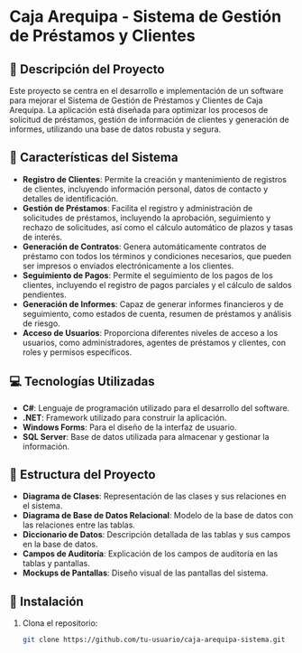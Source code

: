 # Caja Arequipa - Sistema de Gestión de Préstamos y Clientes

## 📜 Descripción del Proyecto

Este proyecto se centra en el desarrollo e implementación de un software para mejorar el Sistema de Gestión de Préstamos y Clientes de Caja Arequipa. La aplicación está diseñada para optimizar los procesos de solicitud de préstamos, gestión de información de clientes y generación de informes, utilizando una base de datos robusta y segura.

## 🔧 Características del Sistema

- **Registro de Clientes**: Permite la creación y mantenimiento de registros de clientes, incluyendo información personal, datos de contacto y detalles de identificación.
- **Gestión de Préstamos**: Facilita el registro y administración de solicitudes de préstamos, incluyendo la aprobación, seguimiento y rechazo de solicitudes, así como el cálculo automático de plazos y tasas de interés.
- **Generación de Contratos**: Genera automáticamente contratos de préstamo con todos los términos y condiciones necesarios, que pueden ser impresos o enviados electrónicamente a los clientes.
- **Seguimiento de Pagos**: Permite el seguimiento de los pagos de los clientes, incluyendo el registro de pagos parciales y el cálculo de saldos pendientes.
- **Generación de Informes**: Capaz de generar informes financieros y de seguimiento, como estados de cuenta, resumen de préstamos y análisis de riesgo.
- **Acceso de Usuarios**: Proporciona diferentes niveles de acceso a los usuarios, como administradores, agentes de préstamos y clientes, con roles y permisos específicos.

## 💻 Tecnologías Utilizadas

- **C#**: Lenguaje de programación utilizado para el desarrollo del software.
- **.NET**: Framework utilizado para construir la aplicación.
- **Windows Forms**: Para el diseño de la interfaz de usuario.
- **SQL Server**: Base de datos utilizada para almacenar y gestionar la información.

## 📂 Estructura del Proyecto

- **Diagrama de Clases**: Representación de las clases y sus relaciones en el sistema.
- **Diagrama de Base de Datos Relacional**: Modelo de la base de datos con las relaciones entre las tablas.
- **Diccionario de Datos**: Descripción detallada de las tablas y sus campos en la base de datos.
- **Campos de Auditoría**: Explicación de los campos de auditoría en las tablas y pantallas.
- **Mockups de Pantallas**: Diseño visual de las pantallas del sistema.

## 🚀 Instalación

1. Clona el repositorio:
   ```bash
   git clone https://github.com/tu-usuario/caja-arequipa-sistema.git
   ```
